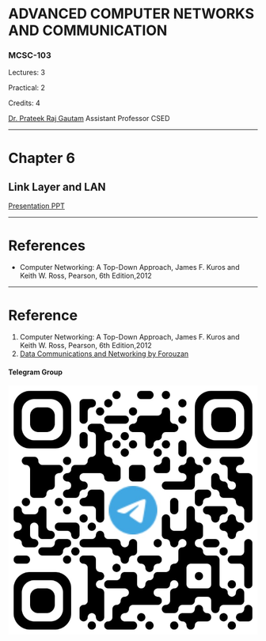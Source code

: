 # ADVANCED COMPUTER NETWORKS AND COMMUNICATION

### MCSC-103

Lectures: 3

Practical: 2

Credits: 4

[Dr. Prateek Raj Gautam](mailto:prateek@cas.res.in) 
Assistant Professor CSED

---
# Chapter 6
## Link Layer and LAN


[Presentation PPT](./ACNC_Chapter_5_v8.2.pptx)






---
# References

- Computer Networking: A Top-Down Approach, James F. Kuros and Keith W. Ross, Pearson, 6th Edition,2012
















---

# Reference

1. Computer Networking: A Top-Down Approach, James F. Kuros and Keith W. Ross, Pearson, 6th Edition,2012
1. [Data Communications and Networking by Forouzan]()

#### Telegram Group

![](./telegramGroup.jpg)
